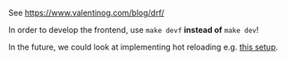 See https://www.valentinog.com/blog/drf/

In order to develop the frontend, use `make devf` **instead of** `make dev`!

In the future, we could look at implementing hot reloading e.g. [this setup](https://hackernoon.com/how-to-bring-live-reloading-back-to-a-django-and-react-project-ilf3ubm).
